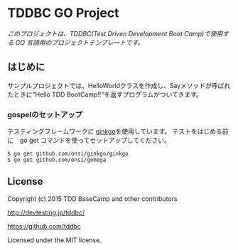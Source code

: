 # TDDBC GO Project
_このプロジェクトは、TDDBC(Test Driven Development Boot Camp)で使用する GO 言語用のプロジェクトテンプレートです。_

## はじめに
サンプルプロジェクトでは、HelloWorldクラスを作成し、Sayメソッドが呼ばれたときに"Hello TDD BootCamp!!"を返すプログラムがついてきます。

### gospelのセットアップ
テスティングフレームワークに [ginkgo](http://onsi.github.io/ginkgo/)を使用しています。
テストをはじめる前に　go get コマンドを使ってセットアップしてください。

```
$ go get github.com/onsi/ginkgo/ginkgo
$ go get github.com/onsi/gomega
```

## License
Copyright (c) 2015 TDD BaseCamp and other contributors

http://devtesting.jp/tddbc/

https://github.com/tddbc

Licensed under the MIT license.